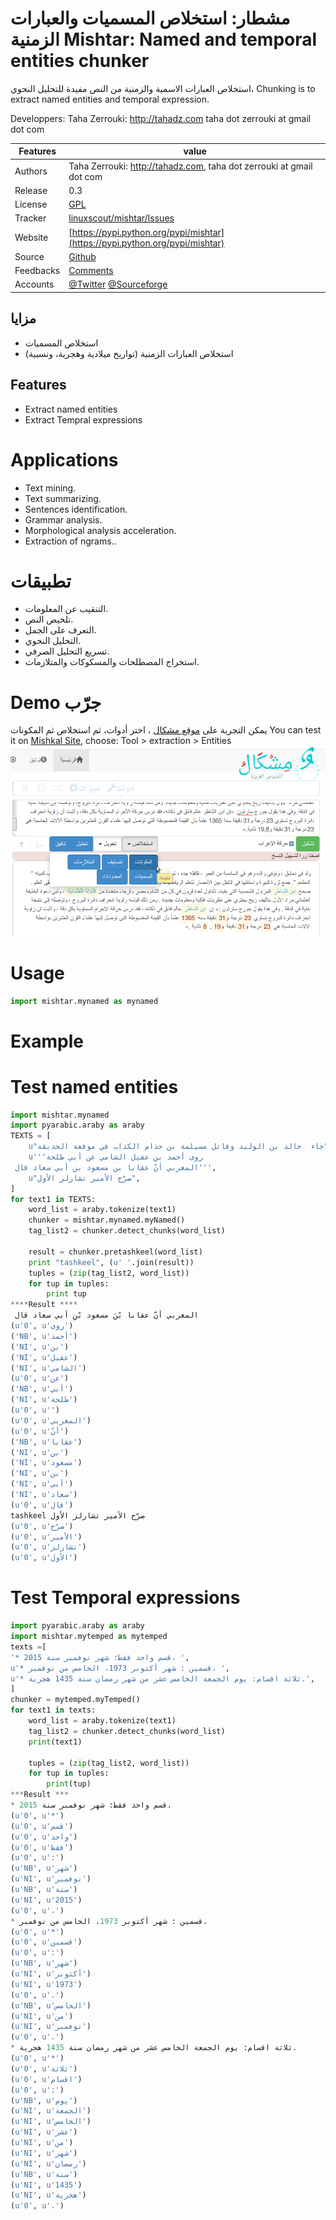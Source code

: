 # مشطار: استخلاص المسميات والعبارات الزمنية Mishtar: Named and temporal entities chunker


استخلاص العبارات الاسمية والزمنية من النص مفيدة للتحليل النحوي،
Chunking is to extract named entities and temporal expression.


  Developpers:  Taha Zerrouki: http://tahadz.com
    taha dot zerrouki at gmail dot com

Features |   value
------------|-----------
Authors  | Taha Zerrouki: http://tahadz.com,  taha dot zerrouki at gmail dot com
Release  | 0.3
License  |[GPL](https://github.com/linuxscout/mishtar/master/LICENSE)
Tracker  |[linuxscout/mishtar/Issues](https://github.com/linuxscout/mishtar/issues)
Website  |[https://pypi.python.org/pypi/mishtar](https://pypi.python.org/pypi/mishtar)
Source  |[Github](http://github.com/linuxscout/mishtar)
Feedbacks  |[Comments](https://github.com/linuxscout/mishtar/issues)
Accounts  |[@Twitter](https://twitter.com/linuxscout)  [@Sourceforge](http://sourceforge.net/projects/mishtar/)

<!--Doc  |[package Documentaion](http://pythonhosted.org/mishtar/)-->
<!--Download  |[pypi.python.org](https://pypi.python.org/pypi/mishtar)-->



<!--
## Citation
If you would cite it in academic work, can you use this citation
```
T. Zerrouki‏, mishtar,  Arabic Word Tagger,
  https://pypi.python.org/pypi/mishtar/, 2018
```
or in bibtex format

```bibtex
@misc{zerrouki2012mishtar,
  title={mishtar : Arabic Word Tagger},
  author={Zerrouki, Taha},
  url={https://pypi.python.org/pypi/mishtar,
  year={2010}
}
```
-->

## مزايا
* استخلاص المسميات
* استخلاص العبارات الزمنية (تواريخ ميلادية وهجرية، ونسبية)

## Features
* Extract named entities
* Extract Tempral expressions

Applications
====
* Text mining.
* Text summarizing.
* Sentences identification.
* Grammar analysis.
* Morphological analysis acceleration.
* Extraction of ngrams..

تطبيقات 
====
* التنقيب عن المعلومات.
* تلخيص النص.
* التعرف على الجمل.
* التحليل النحوي.
* تسريع التحليل الصرفي.
* استخراج المصطلحات والمسكوكات والمتلازمات.



Demo جرّب
====
يمكن التجربة على [موقع مشكال](http://tahadz.com/mishkal)
، اختر أدوات، ثم استخلاص ثم المكونات
You can test it on [Mishkal Site](http://tahadz.com/mishkal), choose: Tool > extraction > Entities
![mishtar Demo](doc/images/mishtar_demo.png "mishtar Demo")


<!--
Installation
=====
```
pip install mishtar
```    
    -->
Usage
=====
```python
import mishtar.mynamed as mynamed
```
Example
=====
Test named entities
======
```python
import mishtar.mynamed
import pyarabic.araby as araby
TEXTS = [
    u"جاء  خالد بن الوليد وقاتل مسيلمة بن حذام الكذاب في موقعة الحديقة",
    u'''روى أحمد بن عقيل الشامي عن أبي طلحة
 المغربي أنّ عقابا بن مسعود بن أبي سعاد قال''',
    u"صرّح الأمير تشارلز الأول",
]
for text1 in TEXTS:
    word_list = araby.tokenize(text1)
    chunker = mishtar.mynamed.myNamed()
    tag_list2 = chunker.detect_chunks(word_list)

    result = chunker.pretashkeel(word_list)
    print "tashkeel", (u' '.join(result))
    tuples = (zip(tag_list2, word_list))
    for tup in tuples:
        print tup
****Result ****
 المغربي أنّ عقابا بْنَ مسعود بْنِ أبي سعاد قال
(u'0', u'روى')
('NB', u'أحمد')
('NI', u'بن')
('NI', u'عقيل')
('NI', u'الشامي')
(u'0', u'عن')
('NB', u'أبي')
('NI', u'طلحة')
(u'0', u'')
(u'0', u'المغربي')
(u'0', u'أنّ')
('NB', u'عقابا')
('NI', u'بن')
('NI', u'مسعود')
('NI', u'بن')
('NI', u'أبي')
('NI', u'سعاد')
(u'0', u'قال')
tashkeel صرّح الأمير تشارلز الأول
(u'0', u'صرّح')
(u'0', u'الأمير')
(u'0', u'تشارلز')
(u'0', u'الأول')
```

Test Temporal expressions
======

```python
import pyarabic.araby as araby
import mishtar.mytemped as mytemped
texts =[
'* قسم واحد فقط: شهر نوفمبر سنة 2015، ',
u'* قسمين : شهر أكتوبر 1973، الخامس من نوفمبر، ', 
u'* ثلاثة اقسام: يوم الجمعة الخامس عشر من شهر رمضان سنة 1435 هجرية.', 
]
chunker = mytemped.myTemped()
for text1 in texts:
    word_list = araby.tokenize(text1)
    tag_list2 = chunker.detect_chunks(word_list)
    print(text1)

    tuples = (zip(tag_list2, word_list))
    for tup in tuples:
        print(tup)
***Result ***
* قسم واحد فقط: شهر نوفمبر سنة 2015، 
(u'0', u'*')
(u'0', u'قسم')
(u'0', u'واحد')
(u'0', u'فقط')
(u'0', u':')
(u'NB', u'شهر')
(u'NI', u'نوفمبر')
(u'NB', u'سنة')
(u'NI', u'2015')
(u'0', u'،')
* قسمين : شهر أكتوبر 1973، الخامس من نوفمبر، 
(u'0', u'*')
(u'0', u'قسمين')
(u'0', u':')
(u'NB', u'شهر')
(u'NI', u'أكتوبر')
(u'NI', u'1973')
(u'0', u'،')
(u'NB', u'الخامس')
(u'NI', u'من')
(u'NI', u'نوفمبر')
(u'0', u'،')
* ثلاثة اقسام: يوم الجمعة الخامس عشر من شهر رمضان سنة 1435 هجرية.
(u'0', u'*')
(u'0', u'ثلاثة')
(u'0', u'اقسام')
(u'0', u':')
(u'NB', u'يوم')
(u'NI', u'الجمعة')
(u'NI', u'الخامس')
(u'NI', u'عشر')
(u'NI', u'من')
(u'NI', u'شهر')
(u'NI', u'رمضان')
(u'NB', u'سنة')
(u'NI', u'1435')
(u'NI', u'هجرية')
(u'0', u'.')

```







